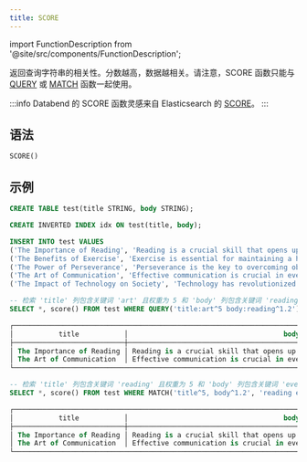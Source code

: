 ```yaml
---
title: SCORE
---
```

import FunctionDescription from '@site/src/components/FunctionDescription';

<FunctionDescription description="引入或更新: v1.2.425"/>

返回查询字符串的相关性。分数越高，数据越相关。请注意，SCORE 函数只能与 [QUERY](query.md) 或 [MATCH](match.md) 函数一起使用。

:::info
Databend 的 SCORE 函数灵感来自 Elasticsearch 的 [SCORE](https://www.elastic.co/guide/en/elasticsearch/reference/current/sql-functions-search.html#sql-functions-search-score)。
:::

## 语法

```sql
SCORE()
```

## 示例

```sql
CREATE TABLE test(title STRING, body STRING);

CREATE INVERTED INDEX idx ON test(title, body);

INSERT INTO test VALUES
('The Importance of Reading', 'Reading is a crucial skill that opens up a world of knowledge and imagination.'),
('The Benefits of Exercise', 'Exercise is essential for maintaining a healthy lifestyle.'),
('The Power of Perseverance', 'Perseverance is the key to overcoming obstacles and achieving success.'),
('The Art of Communication', 'Effective communication is crucial in everyday life.'),
('The Impact of Technology on Society', 'Technology has revolutionized our society in countless ways.');

-- 检索 'title' 列包含关键词 'art' 且权重为 5 和 'body' 列包含关键词 'reading' 且权重为 1.2 的文档及其相关性分数
SELECT *, score() FROM test WHERE QUERY('title:art^5 body:reading^1.2');

┌────────────────────────────────────────────────────────────────────────────────────────────────────────────────────────┐
│           title           │                                      body                                      │  score()  │
├───────────────────────────┼────────────────────────────────────────────────────────────────────────────────┼───────────┤
│ The Importance of Reading │ Reading is a crucial skill that opens up a world of knowledge and imagination. │ 1.3860708 │
│ The Art of Communication  │ Effective communication is crucial in everyday life.                           │ 7.1992116 │
└────────────────────────────────────────────────────────────────────────────────────────────────────────────────────────┘

-- 检索 'title' 列包含关键词 'reading' 且权重为 5 和 'body' 列包含关键词 'everyday' 且权重为 1.2 的文档及其相关性分数
SELECT *, score() FROM test WHERE MATCH('title^5, body^1.2', 'reading everyday');

┌────────────────────────────────────────────────────────────────────────────────────────────────────────────────────────┐
│           title           │                                      body                                      │  score()  │
├───────────────────────────┼────────────────────────────────────────────────────────────────────────────────┼───────────┤
│ The Importance of Reading │ Reading is a crucial skill that opens up a world of knowledge and imagination. │  8.585282 │
│ The Art of Communication  │ Effective communication is crucial in everyday life.                           │ 1.8575745 │
└────────────────────────────────────────────────────────────────────────────────────────────────────────────────────────┘
```